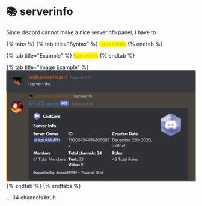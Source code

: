# 📚 serverinfo

Since discord cannot make a nice serverinfo panel, I have to

{% tabs %}
{% tab title="Syntax" %}
<mark style="color:orange;">!serverinfo</mark>
{% endtab %}

{% tab title="Example" %}
<mark style="color:orange;">!serveinfo</mark>
{% endtab %}

{% tab title="Image Example" %}
![](<../.gitbook/assets/image (11).png>)
{% endtab %}
{% endtabs %}

... 34 channels bruh
